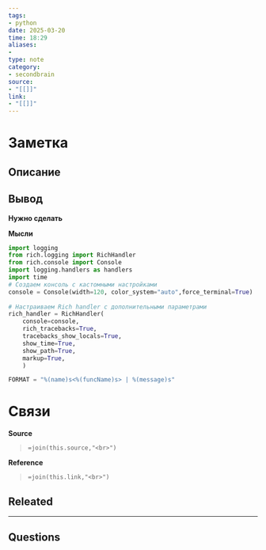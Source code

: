 ```yaml
---
tags: 
- python
date: 2025-03-20
time: 18:29
aliases: 
-
type: note
category: 
- secondbrain
source: 
- "[[]]"
link: 
- "[[]]"
---
```

# Заметка

**Описание**
- 

**Вывод**
- 


**Нужно сделать**


**Мысли**



```python
import logging  
from rich.logging import RichHandler  
from rich.console import Console  
import logging.handlers as handlers  
import time  
# Создаем консоль с кастомными настройками  
console = Console(width=120, color_system="auto",force_terminal=True)  
  
# Настраиваем Rich handler с дополнительными параметрами  
rich_handler = RichHandler(  
    console=console,                  
    rich_tracebacks=True,           
    tracebacks_show_locals=True,    
    show_time=True, 
    show_path=True,  
    markup=True,  
    )

FORMAT = "%(name)s<%(funcName)s> | %(message)s"

```

# Связи

**Source**
>`=join(this.source,"<br>")`

**Reference**
>`=join(this.link,"<br>")`


**Releated**
-

---

**Questions**
-